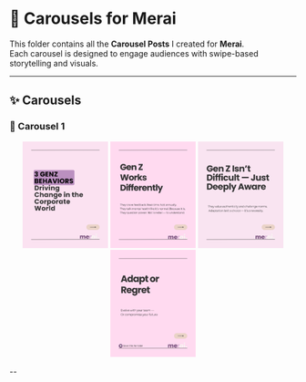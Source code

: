 # 🎠 Carousels for Merai

This folder contains all the **Carousel Posts** I created for **Merai**.  
Each carousel is designed to engage audiences with swipe-based storytelling and visuals.

---

## ✨ Carousels

### 📂 Carousel 1
<p align="center">
  <img src="./images/carousel1_slide1.png" alt="Carousel 1 - Slide 1" width="150"/>
  <img src="./images/carousel1_slide2.png" alt="Carousel 1 - Slide 2" width="150"/>
  <img src="./images/carousel1_slide3.png" alt="Carousel 1 - Slide 3" width="150"/>
  <img src="./images/carousel1_slide4.png" alt="Carousel 1 - Slide 4" width="150"/>

</p>

--

